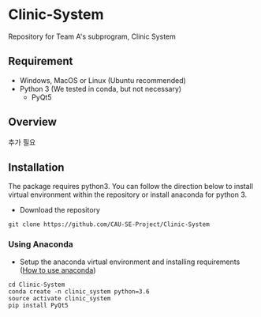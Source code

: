 # Clinic-System
Repository for Team A's subprogram, Clinic System

## Requirement
- Windows, MacOS or Linux (Ubuntu recommended)
- Python 3 (We tested in conda, but not necessary)
  - PyQt5


## Overview
추가 필요

## Installation
The package requires python3. You can follow the direction below to install virtual environment within the repository or install anaconda for python 3.
- Download the repository

```
git clone https://github.com/CAU-SE-Project/Clinic-System
```

### Using Anaconda
- Setup the anaconda virtual environment and installing requirements ([How to use anaconda](https://conda.io/docs/user-guide/install/index.html))

```
cd Clinic-System
conda create -n clinic_system python=3.6
source activate clinic_system
pip install PyQt5
```
